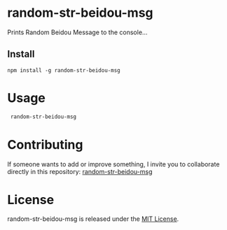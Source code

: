 # random-str-beidou-msg

Prints Random Beidou Message to the console...

## Install

```npm
npm install -g random-str-beidou-msg
```

# Usage

```bash
 random-str-beidou-msg
```

# Contributing

If someone wants to add or improve something, I invite you to collaborate directly in this repository: [random-str-beidou-msg](https://github.com/MrKetchupp/random-str-beidou-msg)

# License

random-str-beidou-msg is released under the [MIT License](https://opensource.org/licenses/MIT).